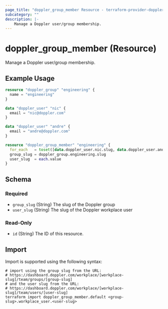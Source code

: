 ```yaml
---
page_title: "doppler_group_member Resource - terraform-provider-doppler"
subcategory: ""
description: |-
	Manage a Doppler user/group membership.
---
```


# doppler_group_member (Resource)

Manage a Doppler user/group membership.

## Example Usage

```terraform
resource "doppler_group" "engineering" {
  name = "engineering"
}

data "doppler_user" "nic" {
  email = "nic@doppler.com"
}

data "doppler_user" "andre" {
  email = "andre@doppler.com"
}

resource "doppler_group_member" "engineering" {
  for_each   = toset([data.doppler_user.nic.slug, data.doppler_user.andre.slug])
  group_slug = doppler_group.engineering.slug
  user_slug  = each.value
}
```

<!-- schema generated by tfplugindocs -->
## Schema

### Required

- `group_slug` (String) The slug of the Doppler group
- `user_slug` (String) The slug of the Doppler workplace user

### Read-Only

- `id` (String) The ID of this resource.

## Import

Import is supported using the following syntax:

```shell
# import using the group slug from the URL:
# https://dashboard.doppler.com/workplace/[workplace-slug]/team/groups/[group-slug]
# and the user slug from the URL:
# https://dashboard.doppler.com/workplace/[workplace-slug]/team/users/[user-slug]
terraform import doppler_group_member.default <group-slug>.workplace_user.<user-slug>
```
